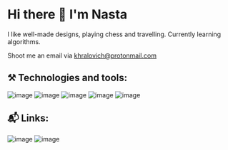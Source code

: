# Hi there 👋 I'm Nasta

I like well-made designs, playing chess and travelling. Currently learning algorithms. 

Shoot me an email via khralovich@protonmail.com



## ⚒️ Technologies and tools:

![image](	https://img.shields.io/badge/JavaScript-323330?style=for-the-badge&logo=javascript&logoColor=F7DF1E)
![image](https://img.shields.io/badge/Python-FFD43B?style=for-the-badge&logo=python&logoColor=darkgreen) 
![image](https://img.shields.io/badge/HTML5-E34F26?style=for-the-badge&logo=html5&logoColor=white)
![image](https://img.shields.io/badge/CSS3-1572B6?style=for-the-badge&logo=css3&logoColor=white)
![image](https://img.shields.io/badge/Git-F05032?style=for-the-badge&logo=git&logoColor=white)


## 📬 Links:

![image](https://img.shields.io/badge/Codewars-B1361E?style=for-the-badge&logo=Codewars&logoColor=white)
![image](https://img.shields.io/badge/LinkedIn-0077B5?style=for-the-badge&logo=linkedin&logoColor=white)
